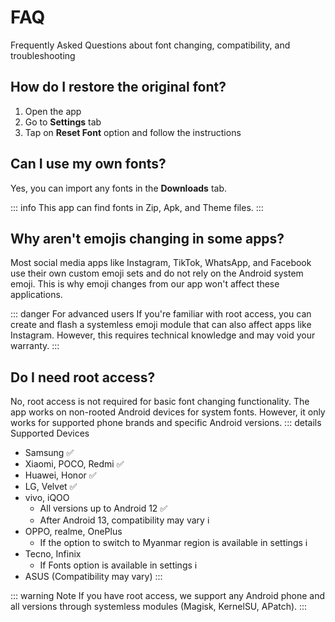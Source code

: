 # FAQ
Frequently Asked Questions about font changing, compatibility, and troubleshooting

## How do I restore the original font?

1.  Open the app
2.  Go to **Settings** tab
3.  Tap on **Reset Font** option and follow the instructions

## Can I use my own fonts?

Yes, you can import any fonts in the **Downloads** tab.

::: info
This app can find fonts in Zip, Apk, and Theme files.
:::

## Why aren't emojis changing in some apps?

Most social media apps like Instagram, TikTok, WhatsApp, and Facebook use their own custom emoji sets and do not rely on the Android system emoji. This is why emoji changes from our app won't affect these applications.

::: danger For advanced users
If you're familiar with root access, you can create and flash a systemless emoji module that can also affect apps like Instagram. However, this requires technical knowledge and may void your warranty.
:::

## Do I need root access?

No, root access is not required for basic font changing functionality. The app works on non-rooted Android devices for system fonts. However, it only works for supported phone brands and specific Android versions.
::: details Supported Devices
-   Samsung ✅
-   Xiaomi, POCO, Redmi ✅
-	Huawei, Honor ✅
-   LG, Velvet ✅
-   vivo, iQOO
	- All versions up to Android 12 ✅
	- After Android 13, compatibility may vary ℹ️
-   OPPO, realme, OnePlus
	- If the option to switch to Myanmar region is available in settings ℹ️
-   Tecno, Infinix
	- If Fonts option is available in settings ℹ️
-   ASUS (Compatibility may vary)
:::

::: warning Note
If you have root access, we support any Android phone and all versions through systemless modules (Magisk, KernelSU, APatch).
:::